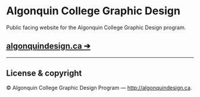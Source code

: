 # Algonquin College Graphic Design

Public facing website for the Algonquin College Graphic Design program.

## [algonquindesign.ca ➔](https://algonquindesign.ca)

---

## License & copyright

© Algonquin College Graphic Design Program — <http://algonquindesign.ca>.
